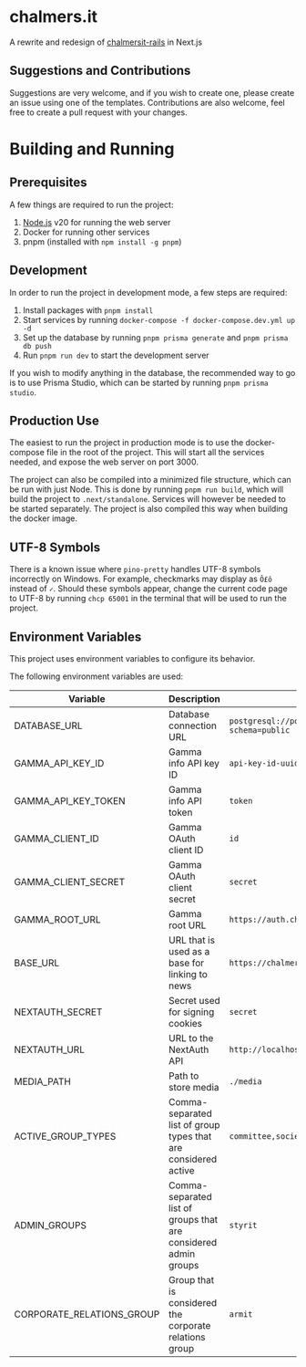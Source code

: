 # chalmers.it

A rewrite and redesign of [chalmersit-rails](https://github.com/cthit/chalmersit-rails) in Next.js

## Suggestions and Contributions

Suggestions are very welcome, and if you wish to create one, please create an issue using one of the templates.
Contributions are also welcome, feel free to create a pull request with your changes.

# Building and Running

## Prerequisites

A few things are required to run the project:

1. [Node.js](https://nodejs.org/en/) v20 for running the web server
2. Docker for running other services
3. pnpm (installed with `npm install -g pnpm`)

## Development

In order to run the project in development mode, a few steps are required:

1. Install packages with `pnpm install`
2. Start services by running `docker-compose -f docker-compose.dev.yml up -d`
3. Set up the database by running `pnpm prisma generate` and `pnpm prisma db push`
4. Run `pnpm run dev` to start the development server

If you wish to modify anything in the database, the recommended way to go is to use Prisma Studio, which can be started by running `pnpm prisma studio`.

## Production Use

The easiest to run the project in production mode is to use the docker-compose file in the root of the project.
This will start all the services needed, and expose the web server on port 3000.

The project can also be compiled into a minimized file structure, which can be run with just Node.
This is done by running `pnpm run build`, which will build the project to `.next/standalone`.
Services will however be needed to be started separately.
The project is also compiled this way when building the docker image.

## UTF-8 Symbols

There is a known issue where `pino-pretty` handles UTF-8 symbols incorrectly on Windows.
For example, checkmarks may display as `Ô£ô` instead of `✓`.
Should these symbols appear, change the current code page to UTF-8 by running `chcp 65001` in the terminal that will be used to run the project.

## Environment Variables

This project uses environment variables to configure its behavior.

The following environment variables are used:

| Variable                  | Description                                                     | Example Value                                                          |
| ------------------------- | --------------------------------------------------------------- | ---------------------------------------------------------------------- |
| DATABASE_URL              | Database connection URL                                         | `postgresql://postgres:postgres@localhost:5432/postgres?schema=public` |
| GAMMA_API_KEY_ID          | Gamma info API key ID                                           | `api-key-id-uuid-here`                                                 |
| GAMMA_API_KEY_TOKEN       | Gamma info API token                                            | `token`                                                                |
| GAMMA_CLIENT_ID           | Gamma OAuth client ID                                           | `id`                                                                   |
| GAMMA_CLIENT_SECRET       | Gamma OAuth client secret                                       | `secret`                                                               |
| GAMMA_ROOT_URL            | Gamma root URL                                                  | `https://auth.chalmers.it`                                             |
| BASE_URL                  | URL that is used as a base for linking to news                  | `https://chalmers.it`                                                  |
| NEXTAUTH_SECRET           | Secret used for signing cookies                                 | `secret`                                                               |
| NEXTAUTH_URL              | URL to the NextAuth API                                         | `http://localhost:3000/api/auth`                                       |
| MEDIA_PATH                | Path to store media                                             | `./media`                                                              |
| ACTIVE_GROUP_TYPES        | Comma-separated list of group types that are considered active  | `committee,society`                                                    |
| ADMIN_GROUPS              | Comma-separated list of groups that are considered admin groups | `styrit`                                                               |
| CORPORATE_RELATIONS_GROUP | Group that is considered the corporate relations group          | `armit`                                                                |
